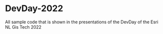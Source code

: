 # DevDay-2022
All sample code that is shown in the presentations of the DevDay of the Esri NL Gis Tech 2022
